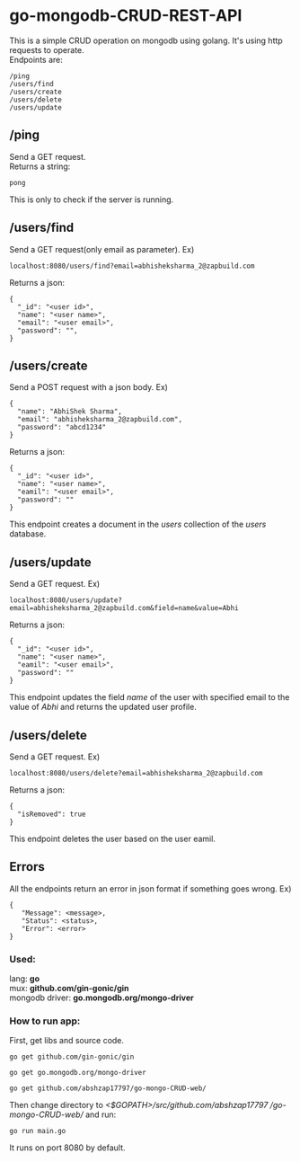 # go-mongodb-CRUD-REST-API
This is a simple CRUD operation on mongodb using golang. It's using http requests to operate.  
Endpoints are:
```
/ping
/users/find
/users/create
/users/delete
/users/update
```
## /ping  
Send a GET request.  
Returns a string:  
```
pong
```
This is only to check if the server is running.
## /users/find  
Send a GET request(only email as parameter). Ex)
```
localhost:8080/users/find?email=abhisheksharma_2@zapbuild.com
```
Returns a json:
```
{
  "_id": "<user id>",
  "name": "<user name>",
  "email": "<user email>",
  "password": "",
}
```
## /users/create
Send a POST request with a json body. Ex)
```
{
  "name": "AbhiShek Sharma",
  "email": "abhisheksharma_2@zapbuild.com",
  "password": "abcd1234"
}
```
Returns a json:  
```
{
  "_id": "<user id>",
  "name": "<user name>",
  "eamil": "<user email>",
  "password": ""
}
```
This endpoint creates a document in the *users* collection of the *users* database.  
## /users/update  
Send a GET request. Ex)
```
localhost:8080/users/update?email=abhisheksharma_2@zapbuild.com&field=name&value=Abhi
```
Returns a json:
```
{
  "_id": "<user id>",
  "name": "<user name>",
  "eamil": "<user email>",
  "password": ""
}
```
This endpoint updates the field *name* of the user with specified email to the value of *Abhi* and returns the updated user profile.  
## /users/delete
Send a GET request. Ex)
```
localhost:8080/users/delete?email=abhisheksharma_2@zapbuild.com
```
Returns a json:
```
{
  "isRemoved": true
}
```
This endpoint deletes the user based on the user eamil.  
## Errors
All the endpoints return an error in json format if something goes wrong. Ex)
```
{
   "Message": <message>,
   "Status": <status>,
   "Error": <error>
}
```
### Used:
lang: **go**  
mux: **github.com/gin-gonic/gin**  
mongodb driver: **go.mongodb.org/mongo-driver**  
### How to run app:
First, get libs and source code.
```
go get github.com/gin-gonic/gin
```
```
go get go.mongodb.org/mongo-driver
```
```
go get github.com/abshzap17797/go-mongo-CRUD-web/
```
Then change directory to *<$GOPATH>/src/github.com/abshzap17797
/go-mongo-CRUD-web/* and run:
```
go run main.go
```
It runs on port 8080 by default.
